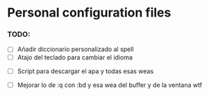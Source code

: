 # Personal configuration files

### TODO:

- [ ] Añadir diccionario personalizado al spell
- [ ] Atajo del teclado para cambiar el idioma
* [ ] Script para descargar el apa y todas esas weas
- [ ] Mejorar lo de :q con :bd y esa wea del buffer y de la ventana wtf
